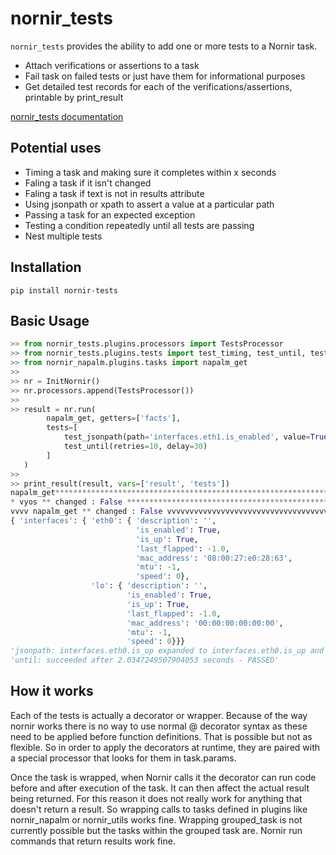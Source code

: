 # nornir_tests

`nornir_tests` provides the ability to add one or more tests to a Nornir task.

- Attach verifications or assertions to a task
- Fail task on failed tests or just have them for informational purposes
- Get detailed test records for each of the verifications/assertions, printable by print_result

[nornir_tests documentation](https://patrickdaj.github.io/nornir_tests/)

## Potential uses

- Timing a task and making sure it completes within x seconds
- Faling a task if it isn't changed
- Faling a task if text is not in results attribute
- Using jsonpath or xpath to assert a value at a particular path
- Passing a task for an expected exception
- Testing a condition repeatedly until all tests are passing
- Nest multiple tests

## Installation

```shell
pip install nornir-tests
```

## Basic Usage

```python
>> from nornir_tests.plugins.processors import TestsProcessor
>> from nornir_tests.plugins.tests import test_timing, test_until, test_jsonpath
>> from nornir_napalm.plugins.tasks import napalm_get
>>
>> nr = InitNornir()
>> nr.processors.append(TestsProcessor())
>>
>> result = nr.run(
        napalm_get, getters=['facts'],
        tests=[
            test_jsonpath(path='interfaces.eth1.is_enabled', value=True),
            test_until(retries=10, delay=30)
        ]
   )
>>
>> print_result(result, vars=['result', 'tests'])
napalm_get**********************************************************************
* vyos ** changed : False ******************************************************
vvvv napalm_get ** changed : False vvvvvvvvvvvvvvvvvvvvvvvvvvvvvvvvvvvvvvvvvvvvv INFO
{ 'interfaces': { 'eth0': { 'description': '',
                            'is_enabled': True,
                            'is_up': True,
                            'last_flapped': -1.0,
                            'mac_address': '08:00:27:e0:28:63',
                            'mtu': -1,
                            'speed': 0},
                  'lo': { 'description': '',
                          'is_enabled': True,
                          'is_up': True,
                          'last_flapped': -1.0,
                          'mac_address': '00:00:00:00:00:00',
                          'mtu': -1,
                          'speed': 0}}}
'jsonpath: interfaces.eth0.is_up expanded to interfaces.eth0.is_up and value True found - PASSED'
'until: succeeded after 2.0347249507904053 seconds - PASSED'
```

## How it works
Each of the tests is actually a decorator or wrapper.  Because of the way nornir works there is
no way to use normal @ decorator syntax as these need to be applied before function definitions.
That is possible but not as flexible.  So in order to apply the decorators at runtime, they are
paired with a special processor that looks for them in task.params.

Once the task is wrapped, when Nornir calls it the decorator can run code before and after
execution of the task.  It can then affect the actual result being returned.  For this reason
it does not really work for anything that doesn't return a result.  So wrapping calls to tasks
defined in plugins like nornir_napalm or nornir_utils works fine.  Wrapping grouped_task is not
currently possible but the tasks within the grouped task are.  Nornir run commands that return
results work fine.